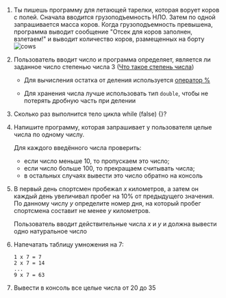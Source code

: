 1. Ты пишешь программу для летающей тарелки, которая ворует коров с полей. Сначала вводится грузоподъемность НЛО. Затем по одной запрашивается масса коров. Когда грузоподъемность превышена, программа выводит сообщение "Отсек для коров заполнен, взлетаем!" и выводит количество коров, рзамещенных на борту
   ![cows](http://99px.ru/sstorage/53/2012/02/tmb_34090_5045.jpg)

2. Пользователь вводит число и программа определяет, является ли заданное число степенью числа 3 ([Что такое степень числа](http://www.webmath.ru/poleznoe/formules_18_11.php))

   - Для вычисления остатка от деления используется [оператор %](https://docs.microsoft.com/ru-ru/dotnet/csharp/language-reference/operators/modulus-operator)

   - Для хранения числа лучше использовать тип `double`, чтобы не потерять дробную часть при делении

3. Сколько раз выполнится тело цикла while (false) {}?

4. Напишите программу, которая запрашивает у пользователя целые числа по одному числу.

   Для каждого введённого числа проверить:

   - если число меньше 10, то пропускаем это число;
   - если число больше 100, то прекращаем считывать числа;
   - в остальных случаях вывести это число обратно на консоль

5. В первый день спортсмен пробежал *x* километров, а затем он каждый день увеличивал пробег на 10% от предыдущего значения. По данному числу *y* определите номер дня, на который пробег спортсмена составит не менее *y* километров.

   Пользователь вводит действительные числа *x* и *y* и должна вывести одно натуральное число
6. Напечатать таблицу умножения на 7:
   ```
   1 х 7 = 7
   2 х 7 = 14
   ...
   9 х 7 = 63
   ```
7. Вывести в консоль все целые числа от 20 до 35
